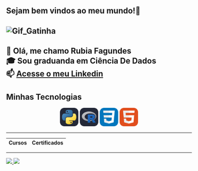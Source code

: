 ## Sejam bem vindos ao meu mundo!👋

![Gif_Gatinha](https://media.tenor.com/T8KOdP8iV7oAAAAM/typing-computer.gif)
---------------------

💁 Olá, me chamo Rubia Fagundes</br>
🎓 Sou graduanda em Ciência De Dados </br>
📫 [Acesse o meu Linkedin](www.linkedin.com/in/rubia-fagundes) </br>
------------

## Minhas Tecnologias

<p align="center">
<img src="https://github.com/tandpfun/skill-icons/raw/main/icons/Python-Dark.svg" width="50px">
<img src="https://github.com/tandpfun/skill-icons/raw/main/icons/R-Dark.svg" width="50px">
<img src="https://github.com/tandpfun/skill-icons/raw/main/icons/CSS.svg" width="50px">
<img src="https://github.com/tandpfun/skill-icons/raw/main/icons/HTML.svg" width="50px">
</p>

----------------------------------------------------------------------
| Cursos | Certificados |
| ------ | ------------ |         
          
----------------------------------------------------------------------
<div>
<a href="https://github.com/ru-fagundes">
<img loading="lazy" height="180em" src="https://github-readme-stats.vercel.app/api/top-langs/?username=ru-fagundes&layout=compact&langs_count=7&theme=dracula"/>
<img loading="lazy" height="180em" src="https://github-readme-stats.vercel.app/api?username=ru-fagundes&show_icons=true&theme=dracula&include_all_commits=true&count_private=true"/>
</div>